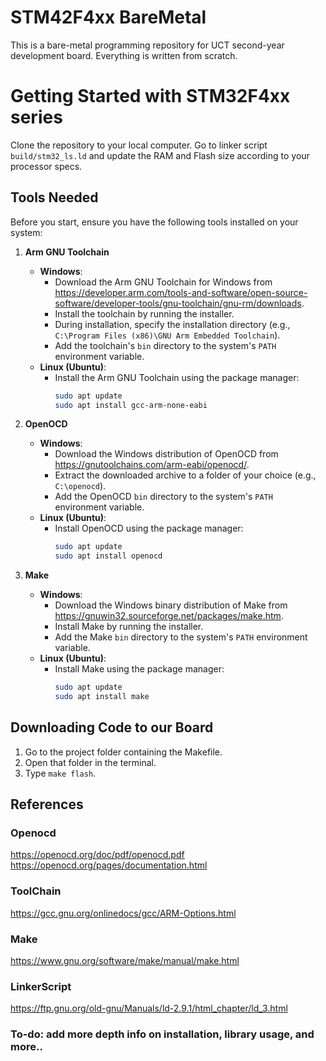 
# STM42F4xx BareMetal

This is a bare-metal programming repository for UCT second-year development board. Everything is written from scratch.

# Getting Started with STM32F4xx series

Clone the repository to your local computer. Go to linker script `build/stm32_ls.ld` and update the RAM and Flash size according to your processor specs.

## Tools Needed

Before you start, ensure you have the following tools installed on your system:

1. **Arm GNU Toolchain**
   - **Windows**:
     - Download the Arm GNU Toolchain for Windows from https://developer.arm.com/tools-and-software/open-source-software/developer-tools/gnu-toolchain/gnu-rm/downloads.
     - Install the toolchain by running the installer.
     - During installation, specify the installation directory (e.g., `C:\Program Files (x86)\GNU Arm Embedded Toolchain`).
     - Add the toolchain's `bin` directory to the system's `PATH` environment variable.
   - **Linux (Ubuntu)**:
     - Install the Arm GNU Toolchain using the package manager:
       ```bash
       sudo apt update
       sudo apt install gcc-arm-none-eabi
       ```

2. **OpenOCD**
   - **Windows**:
     - Download the Windows distribution of OpenOCD from https://gnutoolchains.com/arm-eabi/openocd/.
     - Extract the downloaded archive to a folder of your choice (e.g., `C:\openocd`).
     - Add the OpenOCD `bin` directory to the system's `PATH` environment variable.
   - **Linux (Ubuntu)**:
     - Install OpenOCD using the package manager:
       ```bash
       sudo apt update
       sudo apt install openocd
       ```

3. **Make**
   - **Windows**:
     - Download the Windows binary distribution of Make from https://gnuwin32.sourceforge.net/packages/make.htm.
     - Install Make by running the installer.
     - Add the Make `bin` directory to the system's `PATH` environment variable.
   - **Linux (Ubuntu)**:
     - Install Make using the package manager:
       ```bash
       sudo apt update
       sudo apt install make
       ```

## Downloading Code to our Board

1. Go to the project folder containing the Makefile.
2. Open that folder in the terminal.
3. Type `make flash`.
   
## References
### Openocd
https://openocd.org/doc/pdf/openocd.pdf
https://openocd.org/pages/documentation.html

### ToolChain
https://gcc.gnu.org/onlinedocs/gcc/ARM-Options.html

### Make
https://www.gnu.org/software/make/manual/make.html

### LinkerScript
https://ftp.gnu.org/old-gnu/Manuals/ld-2.9.1/html_chapter/ld_3.html

### To-do: add more depth info on installation, library usage, and more..
